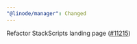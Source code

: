 ```yaml
---
"@linode/manager": Changed
---
```


Refactor StackScripts landing page ([#11215](https://github.com/linode/manager/pull/11215))
